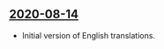 ## [2020-08-14](https://github.com/faktaoklimatu/graphics/blob/bf758f8b6157256facd2a2f32c5e9527cec89725/Data%20visualization/Energetics/European%20Union/Coal%20phase-out/en-coal-phase-out-eu.ai)

- Initial version of English translations.

